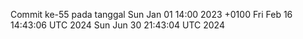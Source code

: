 Commit ke-55 pada tanggal Sun Jan 01 14:00 2023 +0100
Fri Feb 16 14:43:06 UTC 2024
Sun Jun 30 21:43:04 UTC 2024
